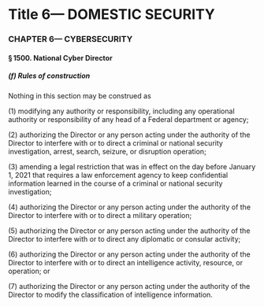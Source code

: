 
# Title 6— DOMESTIC SECURITY
### CHAPTER 6— CYBERSECURITY
#### § 1500. National Cyber Director
##### (f) Rules of construction

Nothing in this section may be construed as

(1) modifying any authority or responsibility, including any operational authority or responsibility of any head of a Federal department or agency;

(2) authorizing the Director or any person acting under the authority of the Director to interfere with or to direct a criminal or national security investigation, arrest, search, seizure, or disruption operation;

(3) amending a legal restriction that was in effect on the day before January 1, 2021 that requires a law enforcement agency to keep confidential information learned in the course of a criminal or national security investigation;

(4) authorizing the Director or any person acting under the authority of the Director to interfere with or to direct a military operation;

(5) authorizing the Director or any person acting under the authority of the Director to interfere with or to direct any diplomatic or consular activity;

(6) authorizing the Director or any person acting under the authority of the Director to interfere with or to direct an intelligence activity, resource, or operation; or

(7) authorizing the Director or any person acting under the authority of the Director to modify the classification of intelligence information.

